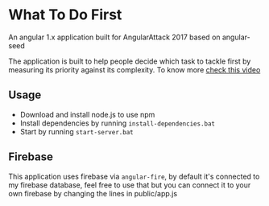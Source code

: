 # What To Do First
An angular 1.x application built for AngularAttack 2017 based on angular-seed

The application is built to help people decide which task to tackle first by measuring its priority against its complexity. To know more [check this video](https://www.youtube.com/watch?v=Ufq5xA_9LGk)

## Usage
- Download and install node.js to use npm
- Install dependencies by running `install-dependencies.bat`
- Start by running `start-server.bat`

## Firebase
This application uses firebase via `angular-fire`, by default it's connected to my firebase database, feel free to use that but you can connect it to your own firebase by changing the lines in public/app.js